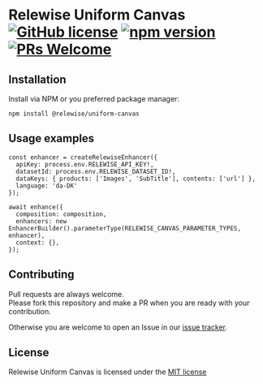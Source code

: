 # Relewise Uniform Canvas [![GitHub license](https://img.shields.io/badge/license-MIT-blue.svg)](./LICENSE) [![npm version](https://badge.fury.io/js/@relewise%2Funiform-canvas.svg)](https://badge.fury.io/js/@relewise%2uniform-canvas) [![PRs Welcome](https://img.shields.io/badge/PRs-welcome-brightgreen.svg)](https://github.com/Relewise/relewise-integrations-uniform-canvas/pulls)

## Installation 

Install via NPM or you preferred package manager: 

```
npm install @relewise/uniform-canvas
```

## Usage examples

```
const enhancer = createRelewiseEnhancer({
  apiKey: process.env.RELEWISE_API_KEY!,
  datasetId: process.env.RELEWISE_DATASET_ID!,
  dataKeys: { products: ['Images', 'SubTitle'], contents: ['url'] },
  language: 'da-DK'
});
  
await enhance({
  composition: composition,
  enhancers: new EnhancerBuilder().parameterType(RELEWISE_CANVAS_PARAMETER_TYPES, enhancer),
  context: {},
});
```

## Contributing

Pull requests are always welcome.  
Please fork this repository and make a PR when you are ready with your contribution.  

Otherwise you are welcome to open an Issue in our [issue tracker](https://github.com/Relewise/relewise-integrations-uniform-canvas/issues).

## License

Relewise Uniform Canvas is licensed under the [MIT license](./LICENSE)
